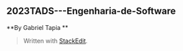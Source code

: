 ﻿
## 2023TADS---Engenharia-de-Software


**By Gabriel Tapia **

> Written with [StackEdit](https://stackedit.io/).


